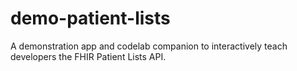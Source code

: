 # demo-patient-lists

A demonstration app and codelab companion to interactively teach developers the FHIR Patient Lists API.
